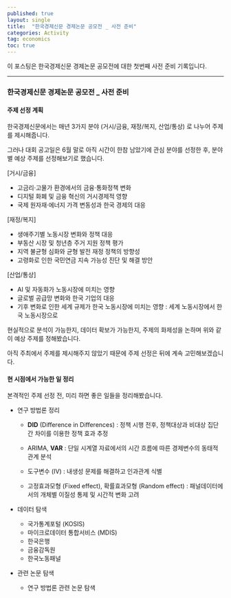 ```yaml
---
published: true
layout: single
title:  "한국경제신문 경제논문 공모전 _ 사전 준비"
categories: Activity
tag: economics
toc: true
---
```


이 포스팅은 한국경제신문 경제논문 공모전에 대한 첫번째 사전 준비 기록입니다.





---

### 한국경제신문 경제논문 공모전 _ 사전 준비



#### 주제 선정 계획

한국경제신문에서는 매년 3가지 분야 (거시/금융, 재정/복지, 산업/통상) 로 나누어 주제를 제시해줍니다. 

그러나 대회 공고일은 6월 말로 아직 시간이 한참 남았기에 관심 분야를 선정한 후, 분야별 예상 주제를 선정해보기로 했습니다.

[거시/금융]

- 고금리·고물가 환경에서의 금융·통화정책 변화
- 디지털 화폐 및 금융 혁신의 거시경제적 영향
- 국제 원자재·에너지 가격 변동성과 한국 경제의 대응



[재정/복지]

- 생애주기별 노동시장 변화와 정책 대응
- 부동산 시장 및 청년층 주거 지원 정책 평가
- 지역 불균형 심화와 균형 발전 재정 정책의 방향성
- 고령화로 인한 국민연금 지속 가능성 진단 및 해결 방안



[산업/통상]

- AI 및 자동화가 노동시장에 미치는 영향
- 글로벌 공급망 변화와 한국 기업의 대응
- 기후 변화로 인한 세계 규제가 한국 노동시장에 미치는 영향 : 세계 노동시장에서 한국 노동시장으로



현실적으로 분석이 가능한지, 데이터 확보가 가능한지, 주제의 화제성을 논하며 위와 같이 예상 주제를 정해봤습니다. 

아직 주최에서 주제를 제시해주지 않았기 때문에 주제 선정은 뒤에 계속 고민해보겠습니다.





#### 현 시점에서 가능한 일 정리

본격적인 주제 선정 전, 미리 하면 좋은 일들을 정리해봤습니다.



- 연구 방법론 정리

  - **DID** (Difference in Differences) : 정책 시행 전후, 정책대상과 비대상 집단 간 차이를 이용한 정책 효과 추정

  - ARIMA, **VAR** : 단일 시계열 자료에서의 시간 흐름에 따른 경제변수의 동태적 관계 분석

  - 도구변수 (IV) : 내생성 문제를 해결하고 인과관계 식별

  - 고정효과모형 (Fixed effect), 확률효과모형 (Random effect) : 패널데이터에서의 개체별 이질성 통제 및 시간적 변화 고려

    

- 데이터 탐색

  - 국가통계포털 (KOSIS)
  - 마이크로데이터 통합서비스 (MDIS)
  - 한국은행
  - 금융감독원
  - 한국노동패널

  

- 관련 논문 탐색

  - 연구 방법론 관련 논문 탐색
